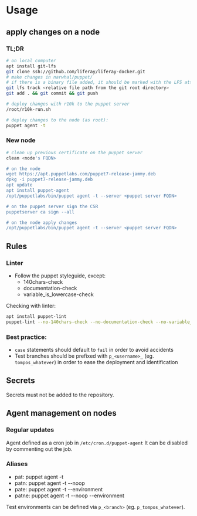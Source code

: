 # Usage

## apply changes on a node
### TL;DR

```bash
# on local computer
apt install git-lfs
git clone ssh://github.com/liferay/liferay-docker.git
# make changes in narwhal/puppet/
# if there is a binary file added, it should be marked with the LFS attribute
git lfs track <relative file path from the git root directory>
git add . && git commit && git push

# deploy changes with r10k to the puppet server
/root/r10k-run.sh

# deploy changes to the node (as root):
puppet agent -t
```

### New node
```bash
# clean up previous certificate on the puppet server
clean <node's FQDN>

# on the node
wget https://apt.puppetlabs.com/puppet7-release-jammy.deb
dpkg -i puppet7-release-jammy.deb
apt update
apt install puppet-agent
/opt/puppetlabs/bin/puppet agent -t --server <puppet server FQDN>

# on the puppet server sign the CSR
puppetserver ca sign --all

# on the node apply changes
/opt/puppetlabs/bin/puppet agent -t --server <puppet server FQDN>
```
## Rules
### Linter
* Follow the puppet styleguide, except:
  * 140chars-check
  * documentation-check
  * variable_is_lowercase-check

Checking with linter:
```bash
apt install puppet-lint
puppet-lint --no-140chars-check --no-documentation-check --no-variable_is_lowercase-check
```

### Best practice:
* `case` statements should default to `fail` in order to avoid accidents
* Test branches should be prefixed with `p_<username>_` (eg. `tompos_whatever`) in order to ease the deployment and identification

## Secrets
Secrets must not be added to the repository.

## Agent management on nodes

### Regular updates
Agent defined as a cron job in `/etc/cron.d/puppet-agent` It can be disabled by commenting out the job.

### Aliases
* pat: puppet agent -t
* patn: puppet agent -t --noop
* pate: puppet agent -t --environment
* patne: puppet agent -t --noop --environment

Test environments can be defined via `p_<branch>` (eg. `p_tompos_whatever`).

